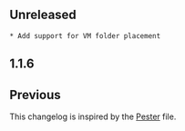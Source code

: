 
## Unreleased
    * Add support for VM folder placement

## 1.1.6

## Previous

This changelog is inspired by the
[Pester](https://github.com/pester/Pester/blob/master/CHANGELOG.md) file.